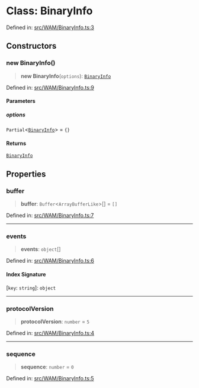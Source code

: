 # Class: BinaryInfo

Defined in: [src/WAM/BinaryInfo.ts:3](https://github.com/Fokusdotid/bail/blob/8b525f9ebcc20cb9acd0f880b6ad58976e38b117/src/WAM/BinaryInfo.ts#L3)

## Constructors

### new BinaryInfo()

> **new BinaryInfo**(`options`): [`BinaryInfo`](BinaryInfo.md)

Defined in: [src/WAM/BinaryInfo.ts:9](https://github.com/Fokusdotid/bail/blob/8b525f9ebcc20cb9acd0f880b6ad58976e38b117/src/WAM/BinaryInfo.ts#L9)

#### Parameters

##### options

`Partial`\<[`BinaryInfo`](BinaryInfo.md)\> = `{}`

#### Returns

[`BinaryInfo`](BinaryInfo.md)

## Properties

### buffer

> **buffer**: `Buffer`\<`ArrayBufferLike`\>[] = `[]`

Defined in: [src/WAM/BinaryInfo.ts:7](https://github.com/Fokusdotid/bail/blob/8b525f9ebcc20cb9acd0f880b6ad58976e38b117/src/WAM/BinaryInfo.ts#L7)

***

### events

> **events**: `object`[]

Defined in: [src/WAM/BinaryInfo.ts:6](https://github.com/Fokusdotid/bail/blob/8b525f9ebcc20cb9acd0f880b6ad58976e38b117/src/WAM/BinaryInfo.ts#L6)

#### Index Signature

\[`key`: `string`\]: `object`

***

### protocolVersion

> **protocolVersion**: `number` = `5`

Defined in: [src/WAM/BinaryInfo.ts:4](https://github.com/Fokusdotid/bail/blob/8b525f9ebcc20cb9acd0f880b6ad58976e38b117/src/WAM/BinaryInfo.ts#L4)

***

### sequence

> **sequence**: `number` = `0`

Defined in: [src/WAM/BinaryInfo.ts:5](https://github.com/Fokusdotid/bail/blob/8b525f9ebcc20cb9acd0f880b6ad58976e38b117/src/WAM/BinaryInfo.ts#L5)
